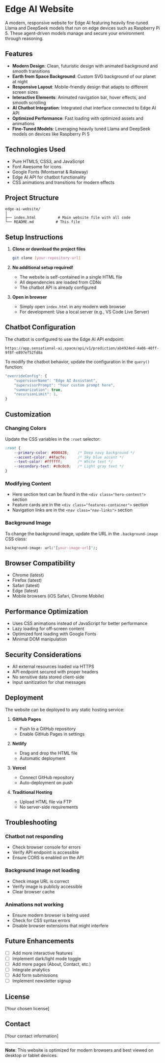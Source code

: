 # Edge AI Website

A modern, responsive website for Edge AI featuring heavily fine-tuned Llama and DeepSeek models that run on edge devices such as Raspberry Pi 5. These agent-driven models manage and secure your environment through reasoning.

## Features

- **Modern Design**: Clean, futuristic design with animated background and smooth transitions
- **Earth from Space Background**: Custom SVG background of our planet at night
- **Responsive Layout**: Mobile-friendly design that adapts to different screen sizes
- **Interactive Elements**: Animated navigation bar, hover effects, and smooth scrolling
- **AI Chatbot Integration**: Integrated chat interface connected to Edge AI API
- **Optimized Performance**: Fast loading with optimized assets and animations
- **Fine-Tuned Models**: Leveraging heavily tuned Llama and DeepSeek models on devices like Raspberry Pi 5

## Technologies Used

- Pure HTML5, CSS3, and JavaScript
- Font Awesome for icons
- Google Fonts (Montserrat & Raleway)
- Edge AI API for chatbot functionality
- CSS animations and transitions for modern effects

## Project Structure

```
edge-ai-website/
│
├── index.html          # Main website file with all code
└── README.md          # This file
```

## Setup Instructions

1. **Clone or download the project files**
   ```bash
   git clone [your-repository-url]
   ```

2. **No additional setup required!**
   - The website is self-contained in a single HTML file
   - All dependencies are loaded from CDNs
   - The chatbot API is already configured

3. **Open in browser**
   - Simply open `index.html` in any modern web browser
   - For development: Use a local server (e.g., VS Code Live Server)

## Chatbot Configuration

The chatbot is configured to use the Edge AI API endpoint:
```
https://app.sensational-ai.space/api/v1/prediction/ab4924ed-4a06-40ff-9f8f-e897ef52fd8a
```

To modify the chatbot behavior, update the configuration in the `query()` function:

```javascript
"overrideConfig": {
    "supervisorName": "Edge AI Assistant",
    "supervisorPrompt": "Your custom prompt here",
    "summarization": true,
    "recursionLimit": 1,
}
```

## Customization

### Changing Colors
Update the CSS variables in the `:root` selector:
```css
:root {
    --primary-color: #000428;    /* Deep navy background */
    --accent-color: #4facfe;     /* Sky blue accent */
    --text-color: #ffffff;       /* White text */
    --secondary-text: #c0c0c0;   /* Light gray text */
}
```

### Modifying Content
- Hero section text can be found in the `<div class="hero-content">` section
- Feature cards are in the `<div class="features-container">` section
- Navigation links are in the `<nav class="nav-links">` section

### Background Image
To change the background image, update the URL in the `.background-image` CSS class:
```css
background-image: url('[your-image-url]');
```

## Browser Compatibility

- Chrome (latest)
- Firefox (latest)
- Safari (latest)
- Edge (latest)
- Mobile browsers (iOS Safari, Chrome Mobile)

## Performance Optimization

- Uses CSS animations instead of JavaScript for better performance
- Lazy loading for off-screen content
- Optimized font loading with Google Fonts
- Minimal DOM manipulation

## Security Considerations

- All external resources loaded via HTTPS
- API endpoint secured with proper headers
- No sensitive data stored client-side
- Input sanitization for chat messages

## Deployment

The website can be deployed to any static hosting service:

1. **GitHub Pages**
   - Push to a GitHub repository
   - Enable GitHub Pages in settings

2. **Netlify**
   - Drag and drop the HTML file
   - Automatic deployment

3. **Vercel**
   - Connect GitHub repository
   - Auto-deployment on push

4. **Traditional Hosting**
   - Upload HTML file via FTP
   - No server-side requirements

## Troubleshooting

### Chatbot not responding
- Check browser console for errors
- Verify API endpoint is accessible
- Ensure CORS is enabled on the API

### Background image not loading
- Check image URL is correct
- Verify image is publicly accessible
- Clear browser cache

### Animations not working
- Ensure modern browser is being used
- Check for CSS syntax errors
- Disable browser extensions that might interfere

## Future Enhancements

- [ ] Add more interactive features
- [ ] Implement dark/light mode toggle
- [ ] Add more pages (About, Contact, etc.)
- [ ] Integrate analytics
- [ ] Add form submissions
- [ ] Implement newsletter signup

## License

[Your chosen license]

## Contact

[Your contact information]

---

**Note**: This website is optimized for modern browsers and best viewed on desktop or tablet devices.
